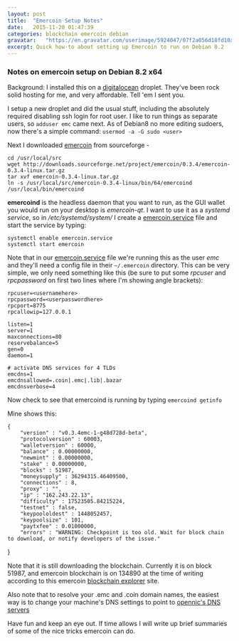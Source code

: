 ```yaml
---
layout: post
title:  "Emercoin Setup Notes"
date:   2015-11-20 01:47:39
categories: blockchain emercoin debian
gravatar:   "https://en.gravatar.com/userimage/5924047/07f2a056d18fd10a7054b7c4d2e73ed8.jpeg"
excerpt: Quick how-to about setting up Emercoin to run on Debian 8.2 
---
```


### Notes on emercoin setup on Debian 8.2 x64

Background: I installed this on a [digitalocean](https://digitalocean.com) droplet. They've been rock solid hosting for me, and very affordable. Tell 'em I sent you.

I setup a new droplet and did the usual stuff, including the absolutely required disabling ssh login for root user. I like to run things as separate users, so `adduser emc` came next. As of Debian8 no more editing sudoers, now there's a simple command: `usermod -a -G sudo <user>` 

Next I downloaded [emercoin](http://emercoin.com) from sourceforge - 

    cd /usr/local/src
    wget http://downloads.sourceforge.net/project/emercoin/0.3.4/emercoin-0.3.4-linux.tar.gz
    tar xvf emercoin-0.3.4-linux.tar.gz
    ln -s /usr/local/src/emercoin-0.3.4-linux/bin/64/emercoind /usr/local/bin/emercoind

__emercoind__ is the headless daemon that you want to run, as the GUI wallet you would run on your desktop is _emercoin-qt_. I want to use it as a _systemd service_, so in _/etc/systemd/system/_ I create a [emercoin.service](/data/emercoin.service.txt) file and start the service by typing:

    systemctl enable emercoin.service
    systemctl start emercoin

Note that in our [emercoin.service](/data/emercoin.service.txt) file we're running this as the user _emc_ and they'll need a config file in their `~/.emercoin` directory. This can be very simple, we only need something like this (be sure to put some _rpcuser_ and _rpcpassword_ on first two lines where I'm showing angle brackets):

    rpcuser=<usernamehere>
    rpcpassword=<userpasswordhere>
    rpcport=8775
    rpcallowip=127.0.0.1

    listen=1
    server=1
    maxconnections=80
    reservebalance=5
    gen=0
    daemon=1

    # activate DNS services for 4 TLDs
    emcdns=1
    emcdnsallowed=.coin|.emc|.lib|.bazar
    emcdnsverbose=4

Now check to see that emercoind is running by typing `emercoind getinfo`

Mine shows this:

    {
        "version" : "v0.3.4emc-1-g48d728d-beta",
        "protocolversion" : 60003,
        "walletversion" : 60000,
        "balance" : 0.00000000,
        "newmint" : 0.00000000,
        "stake" : 0.00000000,
        "blocks" : 51987,
        "moneysupply" : 36294315.46409500,
        "connections" : 8,
        "proxy" : "",
        "ip" : "162.243.22.13",
        "difficulty" : 17523505.84215224,
        "testnet" : false,
        "keypoololdest" : 1448052457,
        "keypoolsize" : 101,
        "paytxfee" : 0.01000000,
        "errors" : "WARNING: Checkpoint is too old. Wait for block chain to download, or notify developers of the issue."
}

Note that it is still downloading the blockchain. Currently it is on block 51987, and emercoin blockchain is on 134890 at the time of writing according to this emercoin [blockchain explorer](https://emercoin.mintr.org/) site.

Also note that to resolve your .emc and .coin domain names, the easiest way is to change your machine's DNS settings to point to [opennic's DNS servers](https://opennicproject.org)

Have fun and keep an eye out. If time allows I will write up brief summaries of some of the nice tricks emercoin can do. 
